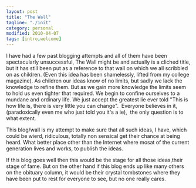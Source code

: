 ```yaml
---
layout: post
title: "The Wall"
tagline: "./init"
category: personal
modified: 2010-04-07
tags: [intro,welcome]
---
```

 
I have had a few past blogging attempts and all of them have been spectacularly unsuccessful, The Wall might be and actually is a cliched title, but it has still been put as a reference to that wall on which we all scribbled on as children. (Even this idea has been shamelessly, lifted from my college magazine). As children our ideas know of no limits, but sadly we lack the knowledge to refine them. But as we gain more knowledge the limits seem to hold us even tighter that required. We begin to confine ourselves to a mundane and ordinary life. We just accept the greatest lie ever told "This is how life is, there is very little you can change".  Everyone believes in it, (paradoxically even me who just told you it's a ie),  the only question is to what extent.

This blog/wall is my attempt to make sure that all such ideas, I have, which could be wierd, ridiculous, totally non sensical get their chance at being heard. What better place other than the Internet where mosat of the current generation lives and works, to
publish the ideas.

If this blog goes well then this would be the stage for all those ideas,their stage of fame. But on the other hand if this blog ends up like many others on the obituary column, it would be their crystal tombstones where they have been put to rest for everyone to see, but no one really cares.
